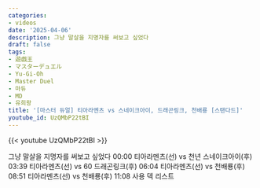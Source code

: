```yaml
---
categories:
- videos
date: '2025-04-06'
description: 그냥 말살을 지명자를 써보고 싶었다
draft: false
tags:
- 遊戯王
- マスターデュエル
- Yu-Gi-Oh
- Master Duel
- 마듀
- MD
- 유희왕
title: '[마스터 듀얼] 티아라멘츠 vs 스네이크아이, 드래곤링크, 천배룡 [스탠다드]'
youtube_id: UzQMbP22tBI
---
```



{{< youtube UzQMbP22tBI >}}

그냥 말살을 지명자를 써보고 싶었다
00:00 티아라멘츠(선) vs 천년 스네이크아이(후)
03:39 티아라멘츠(선) vs 60 드래곤링크(후)
06:04 티아라멘츠(선) vs 천배룡(후)
08:51 티아라멘츠(선) vs 천배룡(후)
11:08 사용 덱 리스트